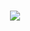 <h1 align="center">
  <img src=https://user-images.githubusercontent.com/32812860/228258260-500c24ac-a308-444c-ad4e-c24d6ec019fe.gif></img>
  </h1>

